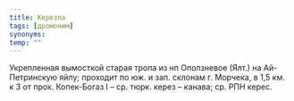 ```yaml
---
title: Керезла
tags: [дромоним]
synonyms:
temp: ""
---
```


Укрепленная вымосткой старая тропа из нп Оползневое (Ялт.) на Ай-Петринскую
яйлу; проходит по юж. и зап. склонам г. Морчека, в 1,5 км. к З от прох.
Копек-Богаз I – ср. тюрк. керез – канава; ср. РПН керес.
